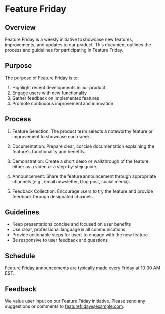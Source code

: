 # Feature Friday

## Overview

Feature Friday is a weekly initiative to showcase new features, improvements, and updates to our product. This document outlines the process and guidelines for participating in Feature Friday.

## Purpose

The purpose of Feature Friday is to:

1. Highlight recent developments in our product
2. Engage users with new functionality
3. Gather feedback on implemented features
4. Promote continuous improvement and innovation

## Process

1. Feature Selection: The product team selects a noteworthy feature or improvement to showcase each week.

2. Documentation: Prepare clear, concise documentation explaining the feature's functionality and benefits.

3. Demonstration: Create a short demo or walkthrough of the feature, either as a video or a step-by-step guide.

4. Announcement: Share the feature announcement through appropriate channels (e.g., email newsletter, blog post, social media).

5. Feedback Collection: Encourage users to try the feature and provide feedback through designated channels.

## Guidelines

- Keep presentations concise and focused on user benefits
- Use clear, professional language in all communications
- Provide actionable steps for users to engage with the new feature
- Be responsive to user feedback and questions

## Schedule

Feature Friday announcements are typically made every Friday at 10:00 AM EST.

## Feedback

We value user input on our Feature Friday initiative. Please send any suggestions or comments to featurefriday@example.com.
